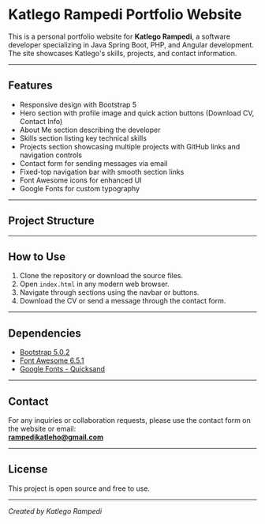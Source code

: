 # Katlego Rampedi Portfolio Website

This is a personal portfolio website for **Katlego Rampedi**, a software developer specializing in Java Spring Boot, PHP, and Angular development. The site showcases Katlego's skills, projects, and contact information.

---

## Features

- Responsive design with Bootstrap 5
- Hero section with profile image and quick action buttons (Download CV, Contact Info)
- About Me section describing the developer
- Skills section listing key technical skills
- Projects section showcasing multiple projects with GitHub links and navigation controls
- Contact form for sending messages via email
- Fixed-top navigation bar with smooth section links
- Font Awesome icons for enhanced UI
- Google Fonts for custom typography

---

## Project Structure


---

## How to Use

1. Clone the repository or download the source files.
2. Open `index.html` in any modern web browser.
3. Navigate through sections using the navbar or buttons.
4. Download the CV or send a message through the contact form.

---

## Dependencies

- [Bootstrap 5.0.2](https://getbootstrap.com/)
- [Font Awesome 6.5.1](https://fontawesome.com/)
- [Google Fonts - Quicksand](https://fonts.google.com/specimen/Quicksand)

---

## Contact

For any inquiries or collaboration requests, please use the contact form on the website or email:  
**rampedikatleho@gmail.com**

---

## License

This project is open source and free to use.

---

*Created by Katlego Rampedi*
